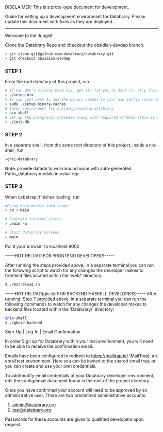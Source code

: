 DISCLAIMER: This is a proto-type document for development.

Guide for setting up a development environment for Databrary.
Please update this document with fixes as they are deployed.

---------------------------------------------------------------------------
Welcome to the Jungle!

Clone the Databrary Repo and checkout the obsidian-devdep branch. 
```bash
> git clone git@github.com:databrary/databrary.git
> git checkout obsidian-devdep
```

### STEP 1
From the root directory of this project, run
```bash
# If you don't already have nix, get it! (If you do have it, skip this step)
> ./setup-nix
# If you just want to add the binary caches to your nix config (note that this is run by setup-nix, so you don't need to run both):
> sudo ./setup-binary-caches
# Enter environment for building/running databrary
> nix-shell
# Set up the postgresql database along with required schemas (this is a synchronus procedure, use Ctrl-C to close db connection)
> ./init-db
```

### STEP 2
In a separate shell, from the same root directory of this project, inside a nix-shell, run
```bash
>ghci-databrary
```
Note: provide datadir to workaround issue with auto-generated Paths_databrary module in cabal repl

### STEP 3
When cabal repl finishes loading, run
```bash
#Bring Main module into scope
> :m + Main

# Generate frontend assets
> :main -w

# Start databrary backend
> main
```

Point your browser to localhost:8000

-----HOT RELOAD FOR FRONTEND DEVELOPERS-----

After running the steps provided above, in a separate terminal you can run the following script 
to watch for any changes the developer makes to frontend files located within the 'web/' directory: 
```bash
$ ./hotreload.sh 
```

-----HOT RELOAD(ghcid) FOR BACKEND HASKELL DEVELOPERS-----
After running 'Step 1'  provided above, in a separate terminal you can run the following commands 
to watch for any changes the developer makes to backend files located within the 'Databrary/' directory: 
```bash
$nix-shell
$ ./ghcid-backend
```


Sign-Up | Log-In | Email Confirmation

In order Sign up for Databrary within your test envirionment, you will need to
be able to receive the confirmation email. 

Emails have been configured to redirect to https://mailtrap.io/ (MailTrap), an 
email test environment. Here you can be invited to the shared email trap, or
you can create and use your own credentials. 

To add/modify email credentials of your Databrary developer environment, edit
the config/email document found in the root of the project directory.
 
Once you have confirmed your account will need to be approved by an
administrative user. There are two predefined administrative accounts: 
  
  1. admin@databrary.org
  2. test@databrary.org

Passwords for these accounts are given to qualified developers upon request.  
